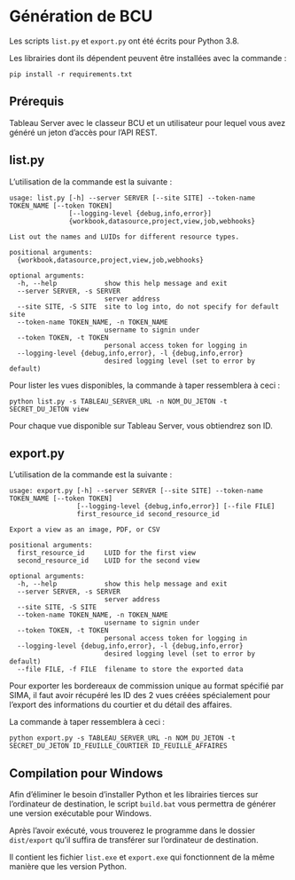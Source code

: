 # Génération de BCU

Les scripts `list.py` et `export.py`  ont été écrits pour Python 3.8.

Les librairies dont ils dépendent peuvent être installées avec la commande :
```
pip install -r requirements.txt
```

## Prérequis

Tableau Server avec le classeur BCU et un utilisateur pour lequel vous avez généré un jeton d’accès pour l’API REST.

## list.py

L’utilisation de la commande est la suivante :
```
usage: list.py [-h] --server SERVER [--site SITE] --token-name TOKEN_NAME [--token TOKEN]
               [--logging-level {debug,info,error}]
               {workbook,datasource,project,view,job,webhooks}

List out the names and LUIDs for different resource types.

positional arguments:
  {workbook,datasource,project,view,job,webhooks}

optional arguments:
  -h, --help            show this help message and exit
  --server SERVER, -s SERVER
                        server address
  --site SITE, -S SITE  site to log into, do not specify for default site
  --token-name TOKEN_NAME, -n TOKEN_NAME
                        username to signin under
  --token TOKEN, -t TOKEN
                        personal access token for logging in
  --logging-level {debug,info,error}, -l {debug,info,error}
                        desired logging level (set to error by default)
```

Pour lister les vues disponibles, la commande à taper ressemblera à ceci :
```
python list.py -s TABLEAU_SERVER_URL -n NOM_DU_JETON -t SECRET_DU_JETON view
```

Pour chaque vue disponible sur Tableau Server, vous obtiendrez son ID.

## export.py

L’utilisation de la commande est la suivante :
```
usage: export.py [-h] --server SERVER [--site SITE] --token-name TOKEN_NAME [--token TOKEN]
                 [--logging-level {debug,info,error}] [--file FILE]
                 first_resource_id second_resource_id

Export a view as an image, PDF, or CSV

positional arguments:
  first_resource_id     LUID for the first view
  second_resource_id    LUID for the second view

optional arguments:
  -h, --help            show this help message and exit
  --server SERVER, -s SERVER
                        server address
  --site SITE, -S SITE
  --token-name TOKEN_NAME, -n TOKEN_NAME
                        username to signin under
  --token TOKEN, -t TOKEN
                        personal access token for logging in
  --logging-level {debug,info,error}, -l {debug,info,error}
                        desired logging level (set to error by default)
  --file FILE, -f FILE  filename to store the exported data
```

Pour exporter les bordereaux de commission unique au format spécifié par SIMA, il faut avoir récupéré les ID des 2 vues créées spécialement pour l’export des informations du courtier et du détail des affaires.

La commande à taper ressemblera à ceci :
```
python export.py -s TABLEAU_SERVER_URL -n NOM_DU_JETON -t SECRET_DU_JETON ID_FEUILLE_COURTIER ID_FEUILLE_AFFAIRES
```

## Compilation pour Windows

Afin d’éliminer le besoin d’installer Python et les librairies tierces sur l’ordinateur de destination, le script `build.bat` vous permettra de générer une version exécutable pour Windows.

Après l’avoir exécuté, vous trouverez le programme dans le dossier `dist/export` qu’il suffira de transférer sur l’ordinateur de destination.

Il contient les fichier `list.exe` et `export.exe` qui fonctionnent de la même manière que les version Python.

